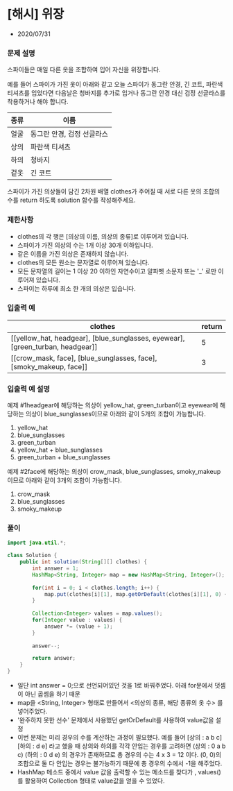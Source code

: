 # [해시] 위장

* 2020/07/31

### **문제 설명**

스파이들은 매일 다른 옷을 조합하여 입어 자신을 위장합니다.

예를 들어 스파이가 가진 옷이 아래와 같고 오늘 스파이가 동그란 안경, 긴 코트, 파란색 티셔츠를 입었다면 다음날은 청바지를 추가로 입거나 동그란 안경 대신 검정 선글라스를 착용하거나 해야 합니다.

|종류|이름|
|------|---|
|얼굴|동그란 안경, 검정 선글라스|
|상의|파란색 티셔츠|
|하의|청바지|
|겉옷|긴 코트|

스파이가 가진 의상들이 담긴 2차원 배열 clothes가 주어질 때 서로 다른 옷의 조합의 수를 return 하도록 solution 함수를 작성해주세요.

### 제한사항

- clothes의 각 행은 [의상의 이름, 의상의 종류]로 이루어져 있습니다.
- 스파이가 가진 의상의 수는 1개 이상 30개 이하입니다.
- 같은 이름을 가진 의상은 존재하지 않습니다.
- clothes의 모든 원소는 문자열로 이루어져 있습니다.
- 모든 문자열의 길이는 1 이상 20 이하인 자연수이고 알파벳 소문자 또는 '_' 로만 이루어져 있습니다.
- 스파이는 하루에 최소 한 개의 의상은 입습니다.

### 입출력 예

|clothes|return|
|------|---|
|[[yellow_hat, headgear], [blue_sunglasses, eyewear], [green_turban, headgear]]|5|
|[[crow_mask, face], [blue_sunglasses, face], [smoky_makeup, face]]|3|

### 입출력 예 설명

예제 #1headgear에 해당하는 의상이 yellow_hat, green_turban이고 eyewear에 해당하는 의상이 blue_sunglasses이므로 아래와 같이 5개의 조합이 가능합니다.

1. yellow_hat
2. blue_sunglasses
3. green_turban
4. yellow_hat + blue_sunglasses
5. green_turban + blue_sunglasses

예제 #2face에 해당하는 의상이 crow_mask, blue_sunglasses, smoky_makeup이므로 아래와 같이 3개의 조합이 가능합니다.

1. crow_mask
2. blue_sunglasses
3. smoky_makeup

### 풀이

```java
import java.util.*;

class Solution {
    public int solution(String[][] clothes) {
        int answer = 1;
        HashMap<String, Integer> map = new HashMap<String, Integer>();
        
        for(int i = 0; i < clothes.length; i++) {
            map.put(clothes[i][1], map.getOrDefault(clothes[i][1], 0) + 1);
        }
        
        Collection<Integer> values = map.values();
        for(Integer value : values) {
            answer *= (value + 1);
        }
        
        answer--;

        return answer;
    }
}
```
- 일단 int answer = 0;으로 선언되어있던 것을 1로 바꿔주었다. 아래 for문에서 덧셈이 아닌 곱셈을 하기 때문
- map을 <String, Integer> 형태로 만들어서 <의상의 종류, 해당 종류의 옷 수> 를 넣어주었다.
- '완주하지 못한 선수' 문제에서 사용했던 getOrDefault를 사용하여 value값을 설정
- 이번 문제는 미리 경우의 수를 계산하는 과정이 필요했다.
예를 들어 [상의 : a b c] [하의 : d e] 라고 했을 때 상의와 하의를 각각 안입는 경우를 고려하면
(상의 : 0 a b c) (하의 : 0 d e) 의 경우가 존재하므로 총 경우의 수는 4 x 3 = 12 이다.
(0, 0)의 조합으로 둘 다 안입는 경우는 불가능하기 때문에 총 경우의 수에서 -1을 해주었다.
- HashMap 메소드 중에서 value 값을 출력할 수 있는 메소드를 찾다가 , values()를 활용하여 Collection 형태로 value값을 얻을 수 있었다.
